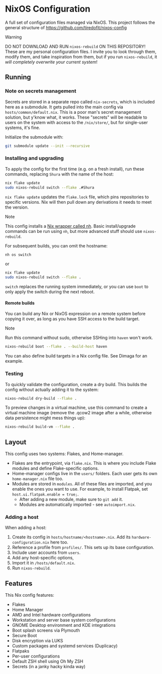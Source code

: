# NixOS Configuration

A full set of configuration files managed via NixOS. This project follows the general structure of https://github.com/tiredofit/nixos-config

> [!WARNING]
> DO NOT DOWNLOAD AND RUN `nixos-rebuild` ON THIS REPOSITORY! These are my personal configuration files. I invite you to look through them, modify them, and take inspiration from them, but if you run `nixos-rebuild`, it _will completely overwrite your current system_!

## Running

### Note on secrets management

Secrets are stored in a separate repo called `nix-secrets`, which is included here as a submodule. It gets pulled into the main config via `hosts/common/default.nix`. This is a poor man's secret management solution, but y'know what, it works. These "secrets" will be readable to users on the system with access to the `/nix/store/`, but for single-user systems, it's fine.

Initialize the submodule with:

```sh
git submodule update --init --recursive
```

### Installing and upgrading

To apply the config for the first time (e.g. on a fresh install), run these commands, replacing `Shura` with the name of the host:

```sh
nix flake update
sudo nixos-rebuild switch --flake .#Shura
``` 

`nix flake update` updates the `flake.lock` file, which pins repositories to specific versions. Nix will then pull down any derivations it needs to meet the version.

> [!NOTE]
> This config installs a [Nix wrapper called nh](https://github.com/viperML/nh). Basic install/upgrade commands can be run using `nh`, but more advanced stuff should use `nixos-rebuild`.

For subsequent builds, you can omit the hostname:

```sh
nh os switch
```

or

```sh 
nix flake update
sudo nixos-rebuild switch --flake .
```

`switch` replaces the running system immediately, or you can use `boot` to only apply the switch during the next reboot.

#### Remote builds

You can build any Nix or NixOS expression on a remote system before copying it over, as long as you have SSH access to the build target.

> [!NOTE]
> Run this command without sudo, otherwise SSHing into `haven` won't work.

```sh
nixos-rebuild boot --flake . --build-host haven
```

You can also define build targets in a Nix config file. See Dimaga for an example.

### Testing

To quickly validate the configuration, create a dry build. This builds the config without actually adding it to the system:

```zsh
nixos-rebuild dry-build --flake .
```

To preview changes in a virtual machine, use this command to create a virtual machine image (remove the .qcow2 image after a while, otherwise data persistence might mess things up):

```zsh
nixos-rebuild build-vm --flake .
```

## Layout

This config uses two systems: Flakes, and Home-manager.

- Flakes are the entrypoint, via `flake.nix`. This is where you include Flake modules and define Flake-specific options.
- Home-manager configs live in the `users/` folders. Each user gets its own `home-manager.nix` file too.
- Modules are stored in `modules`. All of these files are imported, and you enable the ones you want to use. For example, to install Flatpak, set `host.ui.flatpak.enable = true;`.
    - After adding a new module, make sure to `git add` it.
    - Modules are automatically imported - see `autoimport.nix`.

### Adding a host

When adding a host:

1. Create its config in `hosts/hostname/<hostname>.nix`. Add its `hardware-configuration.nix` here too.
2. Reference a profile from `profiles/`. This sets up its base configuration.
3. Include user accounts from `users`.
4. Add any host-specific options, 
5. Import it in `/hosts/default.nix`.
6. Run `nixos-rebuild`.

## Features

This Nix config features:

- Flakes
- Home Manager
- AMD and Intel hardware configurations
- Workstation and server base system configurations
- GNOME Desktop environment and KDE integrations
- Boot splash screens via Plymouth
- Secure Boot
- Disk encryption via LUKS
- Custom packages and systemd services (Duplicacy)
- Flatpaks
- Per-user configurations
- Default ZSH shell using Oh My ZSH
- Secrets (in a janky hacky kinda way)
